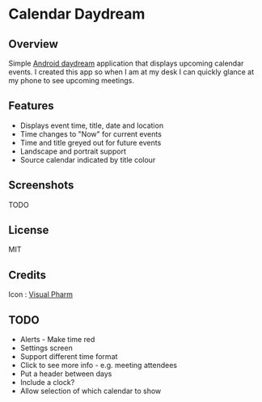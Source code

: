 # Calendar Daydream

## Overview

Simple [Android daydream](http://developer.android.com/about/versions/android-4.2.html#Daydream) application that displays upcoming calendar events.  I created this app so when I am at my desk I can quickly glance at my phone to see upcoming meetings.

## Features

 * Displays event time, title, date and location
 * Time changes to "Now" for current events
 * Time and title greyed out for future events
 * Landscape and portrait support
 * Source calendar indicated by title colour

## Screenshots

TODO

## License

MIT

## Credits

Icon : [Visual Pharm](http://www.visualpharm.com/)

## TODO

 * Alerts - Make time red
 * Settings screen
 * Support different time format
 * Click to see more info - e.g. meeting attendees
 * Put a header between days
 * Include a clock?
 * Allow selection of which calendar to show
